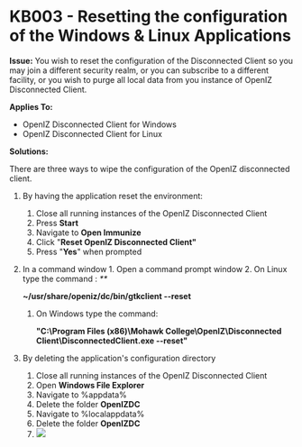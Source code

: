# KB003 - Resetting the configuration of the Windows & Linux Applications

**Issue:** You wish to reset the configuration of the Disconnected Client so you may join a different security realm, or you can subscribe to a different facility, or you wish to purge all local data from you instance of OpenIZ Disconnected Client.

**Applies To:**

* OpenIZ Disconnected Client for Windows
* OpenIZ Disconnected Client for Linux

**Solutions:**

There are three ways to wipe the configuration of the OpenIZ disconnected client.

1. By having the application reset the environment:
   1. Close all running instances of the OpenIZ Disconnected Client
   2. Press **Start**
   3. Navigate to **Open Immunize**
   4. Click "**Reset OpenIZ Disconnected Client"**
   5. Press "**Yes**" when prompted
2. In a command window 1. Open a command prompt window 2. On Linux type the command : _\*\*_

   **~/usr/share/openiz/dc/bin/gtkclient --reset**

   1. On Windows type the command:

      **"C:\Program Files \(x86\)\Mohawk College\OpenIZ\Disconnected Client\DisconnectedClient.exe --reset"**

3. By deleting the application's configuration directory
   1. Close all running instances of the OpenIZ Disconnected Client
   2. Open **Windows File Explorer**
   3. Navigate to %appdata%
   4. Delete the folder **OpenIZDC**
   5. Navigate to %localappdata%
   6. Delete the folder **OpenIZDC**
   7. ![](https://github.com/santedb/dev-doc/tree/9b45e644816a9036372ab34507ea733c8b7af72b/santedb/sdb-kb/.gitbook/assets/kb003-delete.png) 

